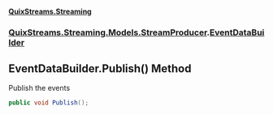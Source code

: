 #### [QuixStreams.Streaming](index.md 'index')
### [QuixStreams.Streaming.Models.StreamProducer](QuixStreams.Streaming.Models.StreamProducer.md 'QuixStreams.Streaming.Models.StreamProducer').[EventDataBuilder](EventDataBuilder.md 'QuixStreams.Streaming.Models.StreamProducer.EventDataBuilder')

## EventDataBuilder.Publish() Method

Publish the events

```csharp
public void Publish();
```